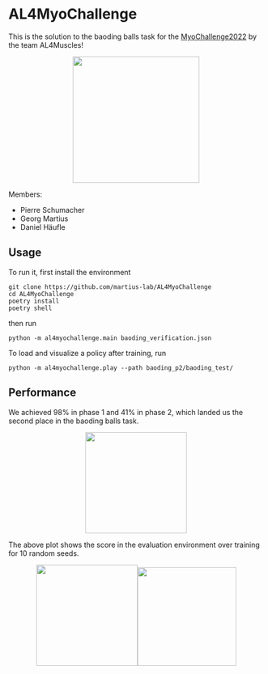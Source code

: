 # AL4MyoChallenge
This is the solution to the baoding balls task for the [MyoChallenge2022](https://sites.google.com/view/myochallenge) by the team AL4Muscles!
<p align="center">
<img src=https://user-images.githubusercontent.com/24903880/223700843-cfa037ef-8012-4b25-a70e-e40191277212.gif width=250>
</p>
Members:

* Pierre Schumacher
* Georg Martius
* Daniel Häufle
## Usage
To run it, first install the environment

```
git clone https://github.com/martius-lab/AL4MyoChallenge
cd AL4MyoChallenge
poetry install
poetry shell
```
then run

`python -m al4myochallenge.main baoding_verification.json`

To load and visualize a policy after training, run

`python -m al4myochallenge.play --path baoding_p2/baoding_test/`

## Performance
We achieved 98% in phase 1 and 41% in phase 2, which landed us the second place in the baoding balls task.
<p align="center">
<img src=https://user-images.githubusercontent.com/24903880/223505877-d610a8fd-4cdc-4acc-8c12-21cf30681f28.png width=200> 
</p>

The above plot shows the score in the evaluation environment over training for 10 random seeds.

<p align="center">
<img src=https://user-images.githubusercontent.com/24903880/223701896-4024535b-d169-43fa-a3de-1dbcdf3c77d7.png width=200><img src=https://user-images.githubusercontent.com/24903880/223701907-fed1ff3c-f940-45a2-a8e1-bc5f9d659ee9.png width=195>
</p>
